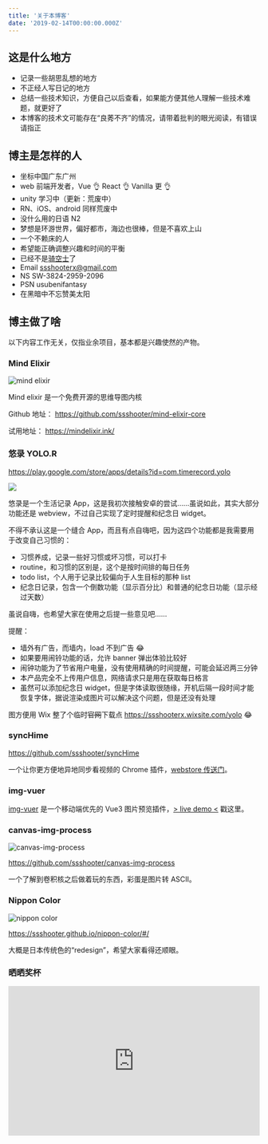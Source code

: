 ```yaml
---
title: '关于本博客'
date: '2019-02-14T00:00:00.000Z'
---
```


## 这是什么地方

- 记录一些胡思乱想的地方
- 不正经人写日记的地方
- 总结一些技术知识，方便自己以后查看，如果能方便其他人理解一些技术难题，就更好了
- 本博客的技术文可能存在“良莠不齐”的情况，请带着批判的眼光阅读，有错误请指正

## 博主是怎样的人

- 坐标中国广东广州
- web 前端开发者，Vue 👌 React 👌 Vanilla 更 👌
- unity 学习中（更新：荒废中）
- RN、iOS、android 同样荒废中
- 没什么用的日语 N2
- 梦想是环游世界，偏好都市，海边也很棒，但是不喜欢上山
- 一个不赖床的人
- 希望能正确调整兴趣和时间的平衡
- 已经不是[骑空士](http://game.granbluefantasy.jp/)了
- Email ssshooterx@gmail.com
- NS SW-3824-2959-2096
- PSN usubenifantasy
- 在黑暗中不忘赞美太阳

## 博主做了啥

以下内容工作无关，仅指业余项目，基本都是兴趣使然的产物。

### Mind Elixir

![mind elixir](/blog-image/mind-elixir.png)

Mind elixir 是一个免费开源的思维导图内核

Github 地址： https://github.com/ssshooter/mind-elixir-core

试用地址： https://mindelixir.ink/

### 悠录 YOLO.R

https://play.google.com/store/apps/details?id=com.timerecord.yolo

![](/blog-image/yolo.skin.jpeg)

悠录是一个生活记录 App，这是我初次接触安卓的尝试……虽说如此，其实大部分功能还是 webview，不过自己实现了定时提醒和纪念日 widget。

不得不承认这是一个缝合 App，而且有点自嗨吧，因为这四个功能都是我需要用于改变自己习惯的：

- 习惯养成，记录一些好习惯或坏习惯，可以打卡
- routine，和习惯的区别是，这个是按时间排的每日任务
- todo list，个人用于记录比较偏向于人生目标的那种 list
- 纪念日记录，包含一个倒数功能（显示百分比）和普通的纪念日功能（显示经过天数）

虽说自嗨，也希望大家在使用之后提一些意见吧……

提醒：

- 墙外有广告，而墙内，load 不到广告 😂
- 如果要用闹铃功能的话，允许 banner 弹出体验比较好
- 闹钟功能为了节省用户电量，没有使用精确的时间提醒，可能会延迟两三分钟
- 本产品完全不上传用户信息，网络请求只是用在获取每日格言
- 虽然可以添加纪念日 widget，但是字体读取很随缘，开机后隔一段时间才能恢复字体，据说渲染成图片可以解决这个问题，但是还没有处理

图方便用 Wix 整了个临时~~官网~~下载点 https://ssshooterx.wixsite.com/yolo 😂

### syncHime

https://github.com/ssshooter/syncHime

一个让你更方便地异地同步看视频的 Chrome 插件，[webstore 传送门](https://chrome.google.com/webstore/detail/synchime/emjmcfhchipmaflddbmkoojhecpfpjmo)。

### img-vuer

[img-vuer](https://github.com/ssshooter/img-vuer) 是一个移动端优先的 Vue3 图片预览插件，[> live demo <](https://ssshooter.github.io/img-vuer/index.html) 戳这里。

### canvas-img-process

![canvas-img-process](/blog-image/canvas-img-process.png)

https://github.com/ssshooter/canvas-img-process

一个了解到卷积核之后做着玩的东西，彩蛋是图片转 ASCII。

### Nippon Color

![nippon color](/blog-image/nippon-color.png)

https://ssshooter.github.io/nippon-color/#/

大概是日本传统色的“redesign”，希望大家看得还顺眼。

### 晒晒奖杯

<iframe style="width:100%;height:300px;border:none" src="https://psn-trophy.ssshooter.com/#/userPage?accountId=7044269709970808941" />

### 翻译

- 可以在[翻译](/tag/翻译/)标签查看我的翻译
- [mongoose 中文文档](https://github.com/ssshooter/mongoose-doc-cn)

基本是数年前的残留文章，最近是没翻译过了。

### 故事

写的不怎么样的轻小说：[平凡的他们的异想故事](https://book.qidian.com/info/1022500464)

其实写的时候总在媚宅与不媚宅的风格中摇摆，事实上到写完都还没决定，嗯，所以写得有点不伦不类了。

### 游戏

![Frozen Memories](/blog-image/frozen_memory.png)

在这个做 AVG 只有死路一条的时代，我家老板还是用爱发电让 [Frozen Memories](https://store.steampowered.com/app/1224840/Frozen_Memories/) 诞生了，做了一点技术支持，学到了点 WebGL 新玩法，也是不错的。框架用的是 TyranoScript，相关问题可以看 [Tyrano 专区](https://ssshooter.com/tag/TyranoScript/)

